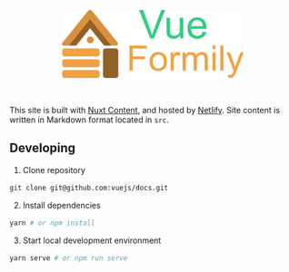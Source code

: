 <p align="center">
  <a href="#" target="_blank">
    <img width="320" src="./.github/logo.png">
  </a>
</p>
<br>

This site is built with [Nuxt Content](https://content.nuxtjs.org/), and hosted by [Netlify](https://www.netlify.com/). Site content is written in Markdown format located in `src`. 

## Developing

1. Clone repository

```bash
git clone git@github.com:vuejs/docs.git
```

2. Install dependencies

```bash
yarn # or npm install
```

3. Start local development environment

```bash
yarn serve # or npm run serve
```
